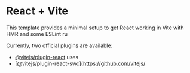 # React + Vite

This template provides a minimal setup to get React working in Vite with HMR and some ESLint ru

Currently, two official plugins are available:

- [@vitejs/plugin-react](https://github.com/vitejs/vite-plugin-react/blob/main/packages/plugin-react/README.md) uses
- [@vitejs/plugin-react-swc](https://github.com/vitejs/
